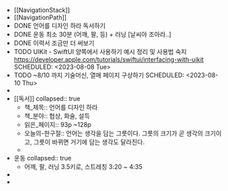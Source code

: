 - [[NavigationStack]]
- [[NavigationPath]]
- DONE 언어를 디자인 하라 독서하기
- DONE 운동 최소 30분 (어깨, 팔, 등) + 러닝 [날씨야 조아라..]
- DONE 이력서 조금만 더 써보기
- TODO UIKit - SwiftUI 양쪽에서 사용하기 예시 정리 및 사용법 숙지 https://developer.apple.com/tutorials/swiftui/interfacing-with-uikit
  SCHEDULED: <2023-08-08 Tue>
- TODO ~8/10 까지 기술머신, 열매 페이지 구상하기
  SCHEDULED: <2023-08-10 Thu>
-
- [[독서]]
  collapsed:: true
	- 책_제목:: 언어를 디자인 하라
	- 책_분야:: 협상, 화술, 설득
	- 읽은_페이지:: 93p ~128p
	- 오늘의-한구절:: 언어는 생각을 담는 그릇이다. 그릇의 크기가 곧 생각의 크기이고, 그릇이 바뀌면 거기에 담는 생각도 달라진다.
	-
- 운동
  collapsed:: true
	- 어깨, 팔, 러닝 3.5키로, 스트레칭 3:20 ~ 4:35
-
-